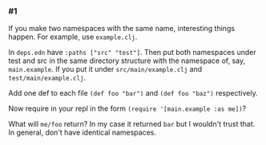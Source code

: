 ### #1
If you make two namespaces with the same name, interesting things happen. 
For example, use `example.clj`.

In `deps.edn` have `:paths ["src" "test"]`.
Then put both namespaces under test and src in the same directory structure with the namespace of, say, `main.example`. If you put it under `src/main/example.clj` and `test/main/example.clj`.

Add one def to each file `(def foo "bar")` and `(def foo "baz")` respectively. 

Now require in your repl in the form `(require '[main.example :as me])`?

What will `me/foo` return? In my case it returned `bar` but I wouldn't trust that. In general, don't have identical namespaces. 